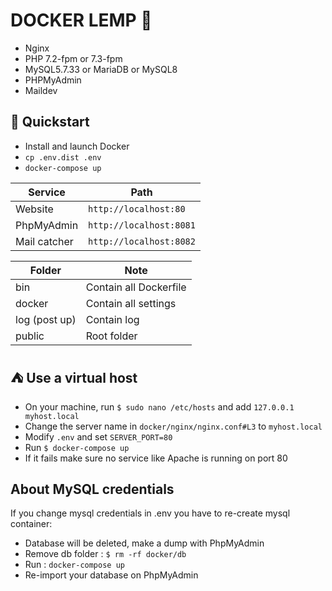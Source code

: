 # DOCKER LEMP 🚀
- Nginx
- PHP 7.2-fpm or 7.3-fpm
- MySQL5.7.33 or MariaDB or MySQL8
- PHPMyAdmin
- Maildev

## :rocket: Quickstart 
- Install and launch Docker  
- `cp .env.dist .env`  
- `docker-compose up`

| Service      | Path                      |
| ------------ | ------------------------- |
| Website      | `http://localhost:80`     | 
| PhpMyAdmin   | `http://localhost:8081`   |
| Mail catcher | `http://localhost:8082`   |

| Folder       | Note                      |
| ------------ | ------------------------- |
| bin          | Contain all Dockerfile    | 
| docker       | Contain all settings      |
| log (post up)| Contain log               |
| public       | Root folder               |

## :tent: Use a virtual host
- On your machine, run `$ sudo nano /etc/hosts` and add `127.0.0.1   myhost.local`
- Change the server name in `docker/nginx/nginx.conf#L3` to `myhost.local`
- Modify `.env` and set `SERVER_PORT=80`
- Run `$ docker-compose up`
- If it fails make sure no service like Apache is running on port 80 

## About MySQL credentials
If you change mysql credentials in .env you have to re-create mysql container:
- Database will be deleted, make a dump with PhpMyAdmin
- Remove db folder : `$ rm -rf docker/db`
- Run : `docker-compose up` 
- Re-import your database on PhpMyAdmin
